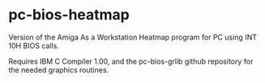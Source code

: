 # pc-bios-heatmap
Version of the Amiga As a Workstation Heatmap program for PC using INT 10H BIOS calls.

Requires IBM C Compiler 1.00, and the pc-bios-grlib github repository for the needed graphics routines.

